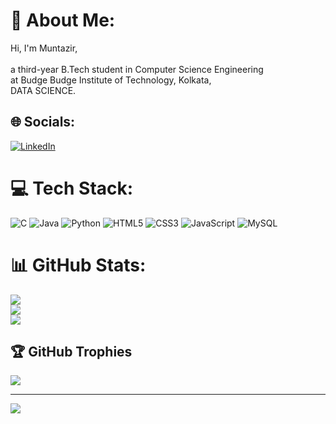 # 💫 About Me:
Hi, I'm Muntazir,<br><br> a third-year B.Tech student in Computer Science Engineering<br> at Budge Budge Institute of Technology, Kolkata,<br> DATA SCIENCE.


## 🌐 Socials:
[![LinkedIn](https://img.shields.io/badge/LinkedIn-%230077B5.svg?logo=linkedin&logoColor=white)](https://linkedin.com/in/https://www.linkedin.com/in/muntazir-alam-996430293/) 

# 💻 Tech Stack:
![C](https://img.shields.io/badge/c-%2300599C.svg?style=for-the-badge&logo=c&logoColor=white) ![Java](https://img.shields.io/badge/java-%23ED8B00.svg?style=for-the-badge&logo=openjdk&logoColor=white) ![Python](https://img.shields.io/badge/python-3670A0?style=for-the-badge&logo=python&logoColor=ffdd54) ![HTML5](https://img.shields.io/badge/html5-%23E34F26.svg?style=for-the-badge&logo=html5&logoColor=white) ![CSS3](https://img.shields.io/badge/css3-%231572B6.svg?style=for-the-badge&logo=css3&logoColor=white) ![JavaScript](https://img.shields.io/badge/javascript-%23323330.svg?style=for-the-badge&logo=javascript&logoColor=%23F7DF1E) ![MySQL](https://img.shields.io/badge/mysql-4479A1.svg?style=for-the-badge&logo=mysql&logoColor=white)
# 📊 GitHub Stats:
![](https://github-readme-stats.vercel.app/api?username=Muntaziralam143&theme=dark&hide_border=false&include_all_commits=false&count_private=false)<br/>
![](https://github-readme-streak-stats.herokuapp.com/?user=Muntaziralam143&theme=dark&hide_border=false)<br/>
![](https://github-readme-stats.vercel.app/api/top-langs/?username=Muntaziralam143&theme=dark&hide_border=false&include_all_commits=false&count_private=false&layout=compact)

## 🏆 GitHub Trophies
![](https://github-profile-trophy.vercel.app/?username=Muntaziralam143&theme=cobalt&no-frame=false&no-bg=false&margin-w=4)

---
[![](https://visitcount.itsvg.in/api?id=Muntaziralam143&icon=1&color=6)](https://visitcount.itsvg.in)

<!-- Proudly created with GPRM ( https://gprm.itsvg.in ) -->
